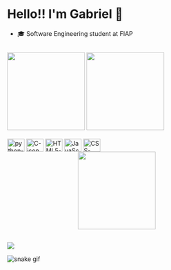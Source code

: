 # Hello!! I'm Gabriel 👋
- 🎓 Software Engineering student at FIAP

##
<div>
  <img height="180em" src="https://github-readme-stats.vercel.app/api?username=gabrieldfr&show_icons=true&theme=radical&include_all_commits=true&count_private=true"/>
  <img height="180em" src="https://github-readme-stats.vercel.app/api/top-langs/?username=gabrieldfr&layout=compact&langs_count=168&theme=radical"/>
</div>
<div style="display: inline_block"> <br>
  <img align="center" alt="python-icon" height="30" width="40" src="https://cdn.jsdelivr.net/gh/devicons/devicon/icons/python/python-original.svg"/>
  <img align="center" alt="C-icon" height="30" width="40" src="https://cdn.jsdelivr.net/gh/devicons/devicon/icons/c/c-original.svg"/>
  <img align="center" alt="HTML5-icon" height="30" width="40" src="https://cdn.jsdelivr.net/gh/devicons/devicon/icons/html5/html5-original.svg"/>
  <img align="center" alt="JavaScript-icon" height="30" width="40" src="https://cdn.jsdelivr.net/gh/devicons/devicon/icons/javascript/javascript-original.svg"/>
  <img align="center" alt="CSS-icon" height="30" width="40" src="https://cdn.jsdelivr.net/gh/devicons/devicon/icons/css3/css3-original.svg"/>
  <div style="display: flex; justify-content: center;">
  <img align="right" height="180em" src="https://cdn.discordapp.com/attachments/722876275173359663/1140373187788541992/pixel_cat.gif">
  </div>
</div>

##
<div>
  <a href="www.linkedin.com/in/gabrieldiegues" target="_blank"><img src="https://img.shields.io/badge/LinkedIn-0077B5?style=for-the-badge&logo=linkedin&logoColor=white" target="_blank"></a>
</div>

![snake gif](https://github.com/gabrieldfr/gabrieldfr/blob/output/github-contribution-grid-snake.svg)
